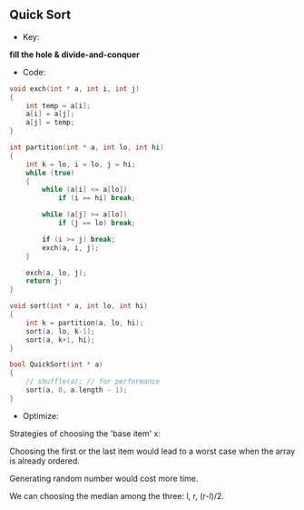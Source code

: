 ## Quick Sort

* Key:


**fill the hole & divide-and-conquer**


* Code:

```c++
void exch(int * a, int i, int j)
{
    int temp = a[i];
    a[i] = a[j];
    a[j] = temp;
}

int partition(int * a, int lo, int hi)
{
    int k = lo, i = lo, j = hi;
    while (true)
    {
        while (a[i] <= a[lo])
            if (i == hi) break;

        while (a[j] >= a[lo])
            if (j == lo) break;

        if (i >= j) break;
        exch(a, i, j);
    }

    exch(a, lo, j);
    return j;
}

void sort(int * a, int lo, int hi)
{
    int k = partition(a, lo, hi);
    sort(a, lo, k-1);
    sort(a, k+1, hi);
}

bool QuickSort(int * a)
{
    // shuffle(a); // for performance
    sort(a, 0, a.length - 1);
}
```



* Optimize:

Strategies of choosing the 'base item' x:

Choosing the first or the last item would lead to a worst case when the array is already ordered.

Generating random number would cost more time.

We can choosing the median among the three: l, r, (r-l)/2.
